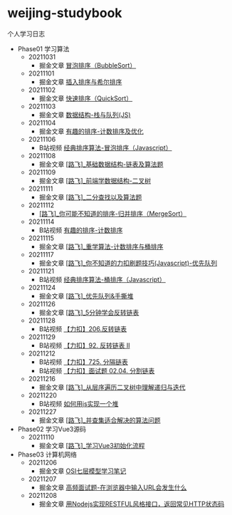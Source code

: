 # weijing-studybook
个人学习日志

- Phase01 学习算法
	- 20211031 
		- 掘金文章 [冒泡排序（BubbleSort） ](https://juejin.cn/post/7025230934408445982)
  - 20211101 
    - 掘金文章 [插入排序与希尔排序 ](https://juejin.cn/post/7025496240188031006)
  - 20211102
    - 掘金文章 [快速排序（QuickSort）](https://juejin.cn/post/7025798766020001822)
  - 20211103
    - 掘金文章 [数据结构-栈与队列(JS)](https://juejin.cn/post/7026282331803484190) 
  - 20211104
    - 掘金文章 [有趣的排序-计数排序及优化](https://juejin.cn/post/7026588848989667342) 
  - 20211106
    - B站视频 [经典排序算法-冒泡排序（Javascript）](https://www.bilibili.com/video/BV1Wg411K7Mh/) 
  - 20211108
    - 掘金文章 [[路飞]_基础数据结构-链表及算法题](https://juejin.cn/post/7028131701150711815) 
  - 20211109
    - 掘金文章 [[路飞]_前端学数据结构-二叉树](https://juejin.cn/post/7028498995936755725)
  - 20211111
    - 掘金文章 [[路飞]_二分查找以及算法题](https://juejin.cn/post/7029345519499477005)
  - 20211112
    - [[路飞]_你可能不知道的排序-归并排序（MergeSort）](https://juejin.cn/post/7029709682646188039)
  - 20211114
    - B站视频 [有趣的排序-计数排序](https://www.bilibili.com/video/BV1ab4y1t7Wy/) 
  - 20211115
    - 掘金文章 [[路飞]_重学算法-计数排序与桶排序](https://juejin.cn/post/7030704811431608356)
  - 20211117
    - 掘金文章 [[路飞]_你不知道的力扣刷题技巧(Javascript)-优先队列](https://juejin.cn/post/7031570472231927845)
  - 20211121
    - B站视频 [经典排序算法-桶排序（Javascript）](https://www.bilibili.com/video/BV1qM4y1A7AC/) 
  - 20211124
    - 掘金文章 [[路飞]_优先队列&手撕堆](https://juejin.cn/post/7034047402029875237)
  - 20211126
    - 掘金文章 [[路飞]_5分钟学会反转链表](https://juejin.cn/post/7034813916211314718)
  - 20211128
    - B站视频 [【力扣】206.反转链表](https://www.bilibili.com/video/BV1NY411s7iT/)
  - 20211129
    - B站视频 [【力扣】92. 反转链表 II](https://www.bilibili.com/video/BV1uL4y1W7vJ/)
  - 20211212
    - B站视频 [【力扣】725. 分隔链表](https://www.bilibili.com/video/BV1aP4y1G7gw/)
    - B站视频 [【力扣】面试题 02.04. 分割链表](https://www.bilibili.com/video/BV19a411r7DF/)
  - 20211216
    - 掘金文章 [[路飞]_从层序遍历二叉树中理解递归与迭代](https://juejin.cn/post/7042314248411676709)
  - 20211220
    - B站视频 [如何用js实现一个堆](https://www.bilibili.com/video/BV17b4y1v7Ee/)
  - 20211227
    - 掘金文章 [[路飞]_并查集适合解决的算法问题](https://juejin.cn/post/7046393145281478663)
- Phase02 学习Vue3源码
  - 20211110 
    - 掘金文章 [[路飞]_学习Vue3初始化流程](https://juejin.cn/post/7028869491190661151)
- Phase03 计算机网络
  - 20211206 
    - 掘金文章 [OSI七层模型学习笔记 ](https://juejin.cn/post/7038607160112054309)
  - 20211207 
    - 掘金文章 [高频面试题-在浏览器中输入URL会发生什么 ](https://juejin.cn/post/7038902150138724359)
  - 20211208
    - 掘金文章 [用Nodejs实现RESTFUL风格接口，返回常见HTTP状态码](https://juejin.cn/post/7039359195333787656)
